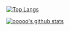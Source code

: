 [![Top Langs](https://github-readme-stats.vercel.app/api/top-langs/?username=ooooo-youwillsee&langs_count=5?count_private=true)](https://github.com/anuraghazra/github-readme-stats)

[![ooooo's github stats](https://github-readme-stats.vercel.app/api?username=ooooo-youwillsee&show_icons=true&theme=tokyonight?count_private=true)](https://github.com/anuraghazra/github-readme-stats)
